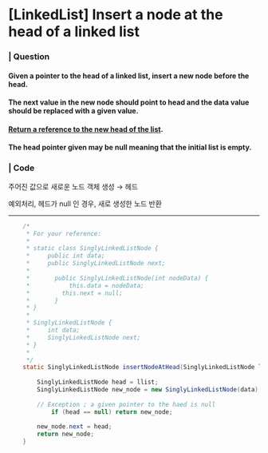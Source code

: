 # [LinkedList] Insert a node at the head of a linked list

### | Question

#### Given a pointer to the head of a linked list, insert a new node before the head. 

#### The next value in the new node should point to head and the data value should be replaced with a given value. 

#### <u>Return a reference to the new head of the list</u>.

#### The head pointer given may be null meaning that the initial list is empty. 

### | Code 

주어진 값으로 새로운 노드 객체 생성 → 헤드 

예외처리, 헤드가 null 인 경우, 새로 생성한 노드 반환 

---

```java
    /*
     * For your reference:
     *
     * static class SinglyLinkedListNode {
     *     public int data; 
     *	   public SinglyLinkedListNode next; 
     *		 
     *		 public SinglyLinkedListNode(int nodeData) {
     *		     this.data = nodeData; 
     *         this.next = null; 
     *		 }
     * }
     *
     * SinglyLinkedListNode {
     *     int data;
     *     SinglyLinkedListNode next;
     * }
     *
     */
    static SinglyLinkedListNode insertNodeAtHead(SinglyLinkedListNode llist, int data) {
    			
      	SinglyLinkedListNode head = llist;
        SinglyLinkedListNode new_node = new SinglyLinkedListNode(data); 
      	
      	// Exception ; a given pointer to the haed is null 
     		if (head == null) return new_node; 
      
      	new_node.next = head; 
      	return new_node; 
    }
```



